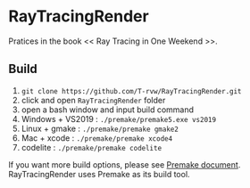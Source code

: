 # RayTracingRender

Pratices in the book << Ray Tracing in One Weekend >>.

## Build

1. `git clone https://github.com/T-rvw/RayTracingRender.git`
2. click and open `RayTracingRender` folder
3. open a bash window and input build command
4. Windows + VS2019 : `./premake/premake5.exe vs2019`
5. Linux + gmake : `./premake/premake gmake2`
6. Mac + xcode : `./premake/premake xcode4`
7. codelite : `./premake/premake codelite`

If you want more build options, please see [Premake document](https://premake.github.io/docs/Using-Premake). RayTracingRender uses Premake as its build tool.